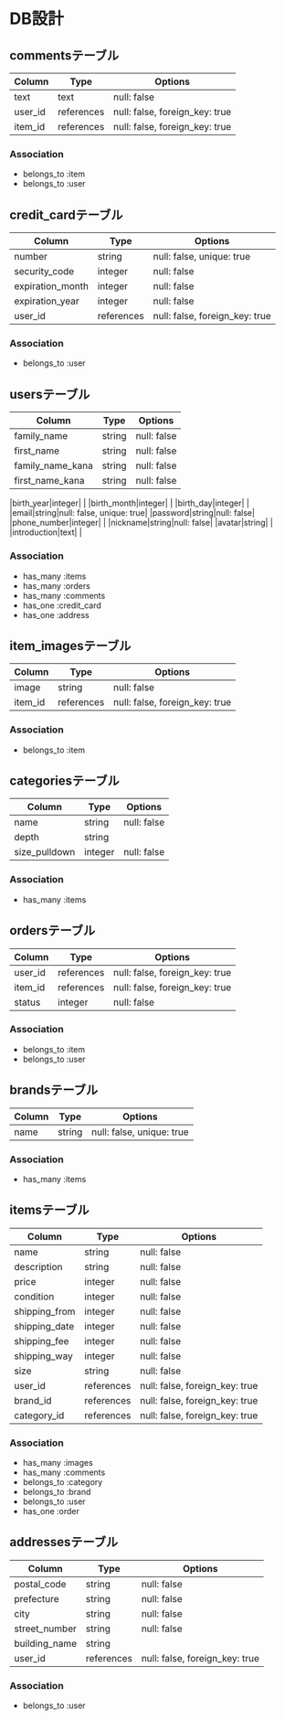 # DB設計

## commentsテーブル

|Column|Type|Options|
|------|----|-------|
|text|text|null: false|
|user_id|references|null: false, foreign_key: true|
|item_id|references|null: false, foreign_key: true|

### Association
- belongs_to :item
- belongs_to :user


## credit_cardテーブル

|Column|Type|Options|
|------|----|-------|
|number|string|null: false, unique: true|
|security_code|integer|null: false|
|expiration_month|integer|null: false|
|expiration_year|integer|null: false|
|user_id|references|null: false, foreign_key: true|

### Association
- belongs_to :user


## usersテーブル

|Column|Type|Options|
|------|----|-------|
|family_name|string|null: false|
|first_name|string|null: false|
|family_name_kana|string|null: false|
|first_name_kana|string|null: false|

|birth_year|integer| |
|birth_month|integer| |
|birth_day|integer| |
|email|string|null: false, unique: true|
|password|string|null: false|
|phone_number|integer| |
|nickname|string|null: false|
|avatar|string| |
|introduction|text| |

### Association
- has_many :items
- has_many :orders
- has_many :comments
- has_one :credit_card
- has_one :address


## item_imagesテーブル

|Column|Type|Options|
|------|----|-------|
|image|string|null: false|
|item_id|references|null: false, foreign_key: true|

### Association
- belongs_to :item


## categoriesテーブル

|Column|Type|Options|
|------|----|-------|
|name|string|null: false|
|depth|string| |
|size_pulldown|integer|null: false|

### Association
- has_many :items


## ordersテーブル

|Column|Type|Options|
|------|----|-------|
|user_id|references|null: false, foreign_key: true|
|item_id|references|null: false, foreign_key: true|
|status|integer|null: false|

### Association
- belongs_to :item
- belongs_to :user


## brandsテーブル

|Column|Type|Options|
|------|----|-------|
|name|string|null: false, unique: true|

### Association
- has_many :items


## itemsテーブル

|Column|Type|Options|
|------|----|-------|
|name|string|null: false|
|description|string|null: false|
|price|integer|null: false|
|condition|integer|null: false|
|shipping_from|integer|null: false|
|shipping_date|integer|null: false|
|shipping_fee|integer|null: false|
|shipping_way|integer|null: false|
|size|string|null: false|
|user_id|references|null: false, foreign_key: true|
|brand_id|references|null: false, foreign_key: true|
|category_id|references|null: false, foreign_key: true|

### Association
- has_many :images
- has_many :comments
- belongs_to :category
- belongs_to :brand
- belongs_to :user
- has_one :order


## addressesテーブル

|Column|Type|Options|
|------|----|-------|
|postal_code|string|null: false|
|prefecture|string|null: false|
|city|string|null: false|
|street_number|string|null: false|
|building_name|string| |
|user_id|references|null: false, foreign_key: true|

### Association
- belongs_to :user
